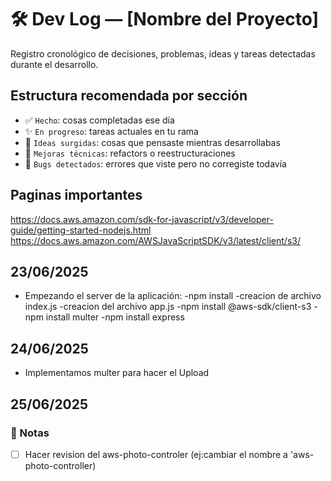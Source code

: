 # 🛠️ Dev Log — [Nombre del Proyecto]

Registro cronológico de decisiones, problemas, ideas y tareas detectadas durante el desarrollo.
## Estructura recomendada por sección
- ✅ `Hecho`: cosas completadas ese día
- ✨ `En progreso`: tareas actuales en tu rama
- 🧠 `Ideas surgidas`: cosas que pensaste mientras desarrollabas
- 🔧 `Mejoras técnicas`: refactors o reestructuraciones
- 🐞 `Bugs detectados`: errores que viste pero no corregiste todavía

## Paginas importantes
https://docs.aws.amazon.com/sdk-for-javascript/v3/developer-guide/getting-started-nodejs.html
https://docs.aws.amazon.com/AWSJavaScriptSDK/v3/latest/client/s3/


## 23/06/2025
- Empezando el server de la aplicación:
    -npm install
    -creacion de archivo index.js
    -creacion del archivo app.js
    -npm install @aws-sdk/client-s3
    -npm install multer
    -npm install express

## 24/06/2025
- Implementamos multer para hacer el Upload

## 25/06/2025
### 🧠 Notas
- [ ] Hacer revision del aws-photo-controler (ej:cambiar el nombre a 'aws-photo-controller)